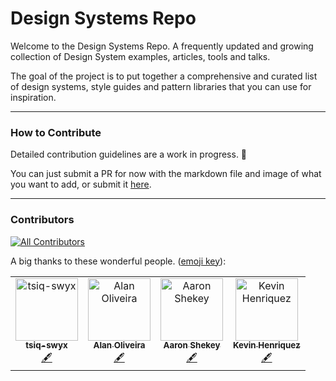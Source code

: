 # Design Systems Repo

Welcome to the Design Systems Repo. A frequently updated and growing collection of Design System examples, articles, tools and talks.

The goal of the project is to put together a comprehensive and curated list of design systems, style guides and pattern libraries that you can use for inspiration.

---

### How to Contribute

Detailed contribution guidelines are a work in progress. 🚧

You can just submit a PR for now with the markdown file and image of what you want to add, or submit it [here](https://jad8.typeform.com/to/XnIDFZ).

---

### Contributors

[![All Contributors](https://img.shields.io/badge/all_contributors-4-orange.svg?style=flat-square)](#contributors)

A big thanks to these wonderful people. ([emoji key](https://allcontributors.org/docs/en/emoji-key)):

<!-- ALL-CONTRIBUTORS-LIST:START - Do not remove or modify this section -->
<!-- prettier-ignore -->
<table>
  <tr>
    <td align="center">
      <a href="https://github.com/tsiq-swyx">
        <img src="https://avatars0.githubusercontent.com/u/35976578?v=4" width="100px;" alt="tsiq-swyx" />
        <br />
        <sub>
          <b>tsiq-swyx</b>
        </sub>
      </a>
      <br />
      <a href="#content-tsiq-swyx" title="Content">🖋</a>
    </td>
    <td align="center">
      <a href="https://github.com/alan-oliv">
        <img src="https://avatars3.githubusercontent.com/u/4368481?v=4" width="100px;" alt="Alan Oliveira" />
        <br />
        <sub>
          <b>Alan Oliveira</b>
        </sub>
      </a>
      <br />
      <a href="#content-alan-oliv" title="Content">🖋</a>
    </td>
    <td align="center">
      <a href="http://www.aaronshekey.com">
        <img src="https://avatars3.githubusercontent.com/u/1369864?v=4" width="100px;" alt="Aaron Shekey" />
        <br />
        <sub>
          <b>Aaron Shekey</b>
        </sub>
      </a>
      <br />
      <a href="#content-aaronshekey" title="Content">🖋</a>
    </td>
    <td align="center">
      <a href="https://www.konrad.design">
        <img src="https://avatars1.githubusercontent.com/u/5304116?v=4" width="100px;" alt="Kevin Henriquez" />
        <br />
        <sub>
          <b>Kevin Henriquez</b>
        </sub>
      </a>
      <br />
      <a href="#content-kkhenriquez" title="Content">🖋</a>
    </td>
  </tr>
</table>
<!-- ALL-CONTRIBUTORS-LIST:END -->
